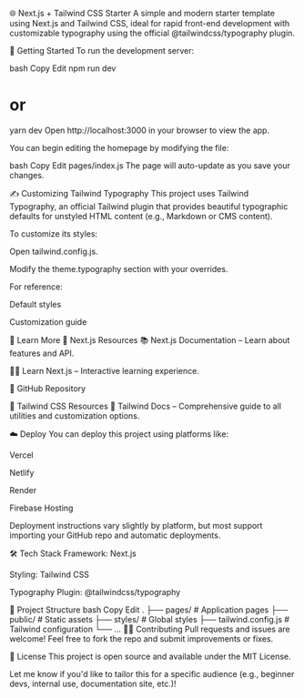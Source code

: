 🌐 Next.js + Tailwind CSS Starter
A simple and modern starter template using Next.js and Tailwind CSS, ideal for rapid front-end development with customizable typography using the official @tailwindcss/typography plugin.

🚀 Getting Started
To run the development server:

bash
Copy
Edit
npm run dev
# or
yarn dev
Open http://localhost:3000 in your browser to view the app.

You can begin editing the homepage by modifying the file:

bash
Copy
Edit
pages/index.js
The page will auto-update as you save your changes.

✍ Customizing Tailwind Typography
This project uses Tailwind Typography, an official Tailwind plugin that provides beautiful typographic defaults for unstyled HTML content (e.g., Markdown or CMS content).

To customize its styles:

Open tailwind.config.js.

Modify the theme.typography section with your overrides.

For reference:

Default styles

Customization guide

📖 Learn More
📘 Next.js Resources
📚 Next.js Documentation – Learn about features and API.

🧑‍🏫 Learn Next.js – Interactive learning experience.

🔗 GitHub Repository

🎨 Tailwind CSS Resources
📘 Tailwind Docs – Comprehensive guide to all utilities and customization options.

☁️ Deploy
You can deploy this project using platforms like:

Vercel

Netlify

Render

Firebase Hosting

Deployment instructions vary slightly by platform, but most support importing your GitHub repo and automatic deployments.

🛠 Tech Stack
Framework: Next.js

Styling: Tailwind CSS

Typography Plugin: @tailwindcss/typography

📂 Project Structure
bash
Copy
Edit
.
├── pages/          # Application pages
├── public/         # Static assets
├── styles/         # Global styles
├── tailwind.config.js  # Tailwind configuration
└── ...
🧑‍💻 Contributing
Pull requests and issues are welcome! Feel free to fork the repo and submit improvements or fixes.

📄 License
This project is open source and available under the MIT License.

Let me know if you'd like to tailor this for a specific audience (e.g., beginner devs, internal use, documentation site, etc.)!